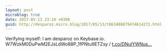 ```yaml
---
layout: post
microblog: true
date: 2017-05-13 23:19 +0300
guid: http://desparoz.micro.blog/2017/05/13/t863488879474614272.html
---
```

Verifying myself: I am desparoz on Keybase.io. W7WzkM0DuPwM2EJsLdWo88P_1fPNtu9ETZsy / [t.co/DNulYWNus...](https://t.co/DNulYWNuse)
